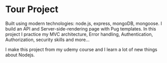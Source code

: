 # Tour Project

Built using modern technologies: node.js, express, mongoDB, mongoose.
I build an API and Server-side-rendering page with Pug templates. In this project I practice my MVC architecture, Error handling,
Authentication, Authorization, security skills and more...

I make this project from my udemy course and I learn a lot of new things about Nodejs.

